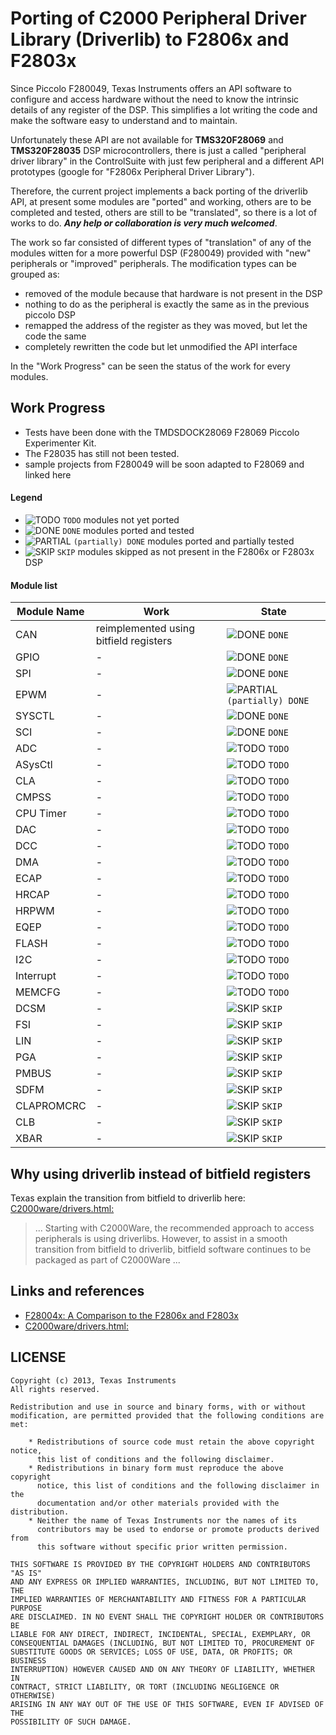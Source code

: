# Porting of C2000 Peripheral Driver Library (Driverlib) to F2806x and F2803x

Since Piccolo F280049, Texas Instruments offers an API software to configure and access hardware without the need to know the intrinsic details of any register of the DSP. This simplifies a lot writing the code and make the software easy to understand and to maintain.

Unfortunately these API are not available for **TMS320F28069** and **TMS320F28035** DSP microcontrollers, there is just a called "peripheral driver library" in the ControlSuite with just few peripheral and a different API prototypes (google for "F2806x Peripheral Driver Library").

Therefore, the current project implements a back porting of the driverlib API, at present some modules are "ported" and working, others are to be completed and tested, others are still to be "translated", so there is a lot of works to do. **_Any help or collaboration is very much welcomed_**.

The work so far consisted of different types of "translation" of any of the modules witten for a more powerful DSP (F280049) provided with "new" peripherals or "improved" peripherals. The modification types can be grouped as:

- removed of the module because that hardware is not present in the DSP
- nothing to do as the peripheral is exactly the same as in the previous piccolo DSP
- remapped the address of the register as they was moved, but let the code the same
- completely rewritten the code but let unmodified the API interface

In the "Work Progress" can be seen the status of the work for every modules.

## Work Progress

- Tests have been done with the TMDSDOCK28069 F28069 Piccolo Experimenter Kit.
- The F28035 has still not been tested.
- sample projects from F280049 will be soon adapted to F28069 and linked here

#### Legend

- ![TODO](https://via.placeholder.com/15/f03c15/000000?text=+) `TODO`
modules not yet ported
- ![DONE](https://via.placeholder.com/15/c5f015/000000?text=+) `DONE`
modules ported and tested
- ![PARTIAL](https://via.placeholder.com/15/F9F000/000000?text=+) `(partially) DONE`
modules ported and partially tested
- ![SKIP](https://via.placeholder.com/15/DEDEDE/000000?text=+) `SKIP`
modules skipped as not present in the F2806x or F2803x DSP

#### Module list

| Module Name | Work | State |
| ------ | ------ | -- |
|CAN | reimplemented using bitfield registers | ![DONE](https://via.placeholder.com/15/c5f015/000000?text=+) `DONE` |
|GPIO | - | ![DONE](https://via.placeholder.com/15/c5f015/000000?text=+) `DONE` |
|SPI | - | ![DONE](https://via.placeholder.com/15/c5f015/000000?text=+) `DONE` |
|EPWM | - | ![PARTIAL](https://via.placeholder.com/15/F9F000/000000?text=+) `(partially) DONE` |
|SYSCTL | - | ![DONE](https://via.placeholder.com/15/c5f015/000000?text=+) `DONE` |
|SCI | - | ![DONE](https://via.placeholder.com/15/c5f015/000000?text=+) `DONE` |
|ADC | - | ![TODO](https://via.placeholder.com/15/f03c15/000000?text=+) `TODO` |
|ASysCtl | - | ![TODO](https://via.placeholder.com/15/f03c15/000000?text=+) `TODO` |
|CLA | - | ![TODO](https://via.placeholder.com/15/f03c15/000000?text=+) `TODO` |
|CMPSS | - | ![TODO](https://via.placeholder.com/15/f03c15/000000?text=+) `TODO` |
|CPU Timer | - | ![TODO](https://via.placeholder.com/15/f03c15/000000?text=+) `TODO` |
|DAC | - | ![TODO](https://via.placeholder.com/15/f03c15/000000?text=+) `TODO` |
|DCC | - | ![TODO](https://via.placeholder.com/15/f03c15/000000?text=+) `TODO` |
|DMA | - | ![TODO](https://via.placeholder.com/15/f03c15/000000?text=+) `TODO` |
|ECAP | - | ![TODO](https://via.placeholder.com/15/f03c15/000000?text=+) `TODO` |
|HRCAP | - | ![TODO](https://via.placeholder.com/15/f03c15/000000?text=+) `TODO` |
|HRPWM | - | ![TODO](https://via.placeholder.com/15/f03c15/000000?text=+) `TODO` |
|EQEP | - | ![TODO](https://via.placeholder.com/15/f03c15/000000?text=+) `TODO` |
|FLASH | - | ![TODO](https://via.placeholder.com/15/f03c15/000000?text=+) `TODO` |
|I2C | - | ![TODO](https://via.placeholder.com/15/f03c15/000000?text=+) `TODO` |
|Interrupt | - | ![TODO](https://via.placeholder.com/15/f03c15/000000?text=+) `TODO` |
|MEMCFG | - | ![TODO](https://via.placeholder.com/15/f03c15/000000?text=+) `TODO` |
|DCSM | - | ![SKIP](https://via.placeholder.com/15/DEDEDE/000000?text=+) `SKIP` |
|FSI | - | ![SKIP](https://via.placeholder.com/15/DEDEDE/000000?text=+) `SKIP` |
|LIN | - | ![SKIP](https://via.placeholder.com/15/DEDEDE/000000?text=+) `SKIP` |
|PGA | - | ![SKIP](https://via.placeholder.com/15/DEDEDE/000000?text=+) `SKIP` |
|PMBUS | - | ![SKIP](https://via.placeholder.com/15/DEDEDE/000000?text=+) `SKIP` |
|SDFM | - | ![SKIP](https://via.placeholder.com/15/DEDEDE/000000?text=+) `SKIP` |
|CLAPROMCRC | - | ![SKIP](https://via.placeholder.com/15/DEDEDE/000000?text=+) `SKIP` |
|CLB | - | ![SKIP](https://via.placeholder.com/15/DEDEDE/000000?text=+) `SKIP` |
|XBAR | - | ![SKIP](https://via.placeholder.com/15/DEDEDE/000000?text=+) `SKIP` |

## Why using driverlib instead of bitfield registers

Texas explain the transition from bitfield to driverlib here: [C2000ware/drivers.html:](https://software-dl.ti.com/C2000/docs/software_guide/c2000ware/drivers.html)
> ...
> Starting with C2000Ware, the recommended approach
> to access peripherals is using driverlibs. However, to assist in a smooth transition from bitfield to driverlib, bitfield
> software continues to be packaged as part of C2000Ware
> ...

## Links and references

- [F28004x: A Comparison to the F2806x and F2803x](https://www.ti.com/lit/sprt731)
- [C2000ware/drivers.html:](https://software-dl.ti.com/C2000/docs/software_guide/c2000ware/drivers.html)

## LICENSE

```
Copyright (c) 2013, Texas Instruments
All rights reserved.

Redistribution and use in source and binary forms, with or without
modification, are permitted provided that the following conditions are met:

    * Redistributions of source code must retain the above copyright notice,
      this list of conditions and the following disclaimer.
    * Redistributions in binary form must reproduce the above copyright
      notice, this list of conditions and the following disclaimer in the
      documentation and/or other materials provided with the distribution.
    * Neither the name of Texas Instruments nor the names of its
      contributors may be used to endorse or promote products derived from
      this software without specific prior written permission.

THIS SOFTWARE IS PROVIDED BY THE COPYRIGHT HOLDERS AND CONTRIBUTORS "AS IS"
AND ANY EXPRESS OR IMPLIED WARRANTIES, INCLUDING, BUT NOT LIMITED TO, THE
IMPLIED WARRANTIES OF MERCHANTABILITY AND FITNESS FOR A PARTICULAR PURPOSE
ARE DISCLAIMED. IN NO EVENT SHALL THE COPYRIGHT HOLDER OR CONTRIBUTORS BE
LIABLE FOR ANY DIRECT, INDIRECT, INCIDENTAL, SPECIAL, EXEMPLARY, OR
CONSEQUENTIAL DAMAGES (INCLUDING, BUT NOT LIMITED TO, PROCUREMENT OF
SUBSTITUTE GOODS OR SERVICES; LOSS OF USE, DATA, OR PROFITS; OR BUSINESS
INTERRUPTION) HOWEVER CAUSED AND ON ANY THEORY OF LIABILITY, WHETHER IN
CONTRACT, STRICT LIABILITY, OR TORT (INCLUDING NEGLIGENCE OR OTHERWISE)
ARISING IN ANY WAY OUT OF THE USE OF THIS SOFTWARE, EVEN IF ADVISED OF THE
POSSIBILITY OF SUCH DAMAGE.
```
